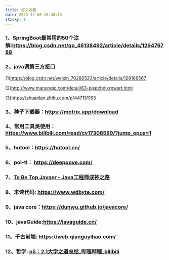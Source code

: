 ```yaml
---
title: 好文收藏
date: 2023-12-08 16:40:13
sticky: 1
---
```


### 1、SpringBoot最常用的50个注解:https://blog.csdn.net/qq_46138492/article/details/129476788

### 2、java调第三方接口

 (1)https://blog.csdn.net/weixin_70280523/article/details/128186567

 (2)http://www.manongjc.com/detail/63-pjspchnlxrpwsrt.html

(3)https://zhuanlan.zhihu.com/p/447151163

### 3、种子下载器：https://motrix.app/download

### 4、常用工具类使用： https://www.bilibili.com/read/cv17308589/?jump_opus=1

### 5、hutool：https://hutool.cn/

### 6、poi-tl： https://deepoove.com/

### 7、[To Be Top Javaer - Java工程师成神之路](https://hollischuang.gitee.io/tobetopjavaer/#/menu?id=to-be-top-javaer-java工程师成神之路)

### 8、未读代码:  https://www.wdbyte.com/

### 9、java core：https://dunwu.github.io/javacore/

### 10、javaGuide:https://javaguide.cn/

### 11、千古前端: https://web.qianguyihao.com/

### 12、哲学: [p5：2.1大学之道总结_哔哩哔哩_bilibili](https://www.bilibili.com/video/BV1ts4y1N7DS?p=6&vd_source=74e90ddd23127a8e77474ccf497ad4ab)

